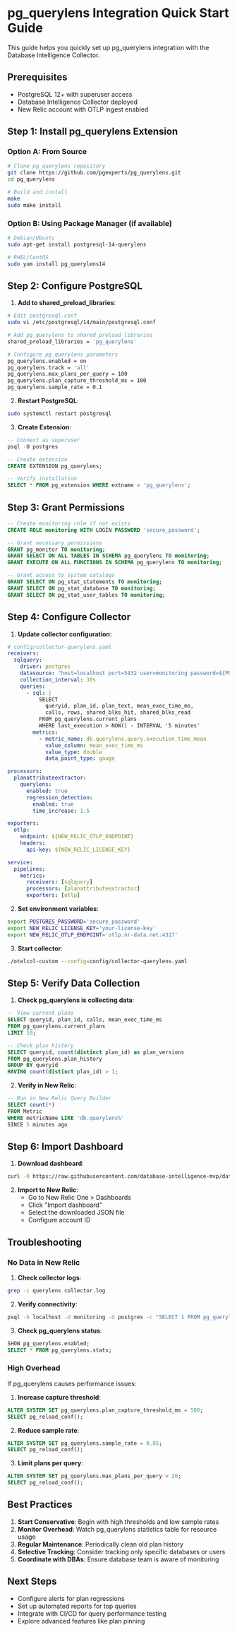 # pg_querylens Integration Quick Start Guide

This guide helps you quickly set up pg_querylens integration with the Database Intelligence Collector.

## Prerequisites

- PostgreSQL 12+ with superuser access
- Database Intelligence Collector deployed
- New Relic account with OTLP ingest enabled

## Step 1: Install pg_querylens Extension

### Option A: From Source
```bash
# Clone pg_querylens repository
git clone https://github.com/pgexperts/pg_querylens.git
cd pg_querylens

# Build and install
make
sudo make install
```

### Option B: Using Package Manager (if available)
```bash
# Debian/Ubuntu
sudo apt-get install postgresql-14-querylens

# RHEL/CentOS
sudo yum install pg_querylens14
```

## Step 2: Configure PostgreSQL

1. **Add to shared_preload_libraries**:
```bash
# Edit postgresql.conf
sudo vi /etc/postgresql/14/main/postgresql.conf

# Add pg_querylens to shared_preload_libraries
shared_preload_libraries = 'pg_querylens'

# Configure pg_querylens parameters
pg_querylens.enabled = on
pg_querylens.track = 'all'
pg_querylens.max_plans_per_query = 100
pg_querylens.plan_capture_threshold_ms = 100
pg_querylens.sample_rate = 0.1
```

2. **Restart PostgreSQL**:
```bash
sudo systemctl restart postgresql
```

3. **Create Extension**:
```sql
-- Connect as superuser
psql -U postgres

-- Create extension
CREATE EXTENSION pg_querylens;

-- Verify installation
SELECT * FROM pg_extension WHERE extname = 'pg_querylens';
```

## Step 3: Grant Permissions

```sql
-- Create monitoring role if not exists
CREATE ROLE monitoring WITH LOGIN PASSWORD 'secure_password';

-- Grant necessary permissions
GRANT pg_monitor TO monitoring;
GRANT SELECT ON ALL TABLES IN SCHEMA pg_querylens TO monitoring;
GRANT EXECUTE ON ALL FUNCTIONS IN SCHEMA pg_querylens TO monitoring;

-- Grant access to system catalogs
GRANT SELECT ON pg_stat_statements TO monitoring;
GRANT SELECT ON pg_stat_database TO monitoring;
GRANT SELECT ON pg_stat_user_tables TO monitoring;
```

## Step 4: Configure Collector

1. **Update collector configuration**:
```yaml
# config/collector-querylens.yaml
receivers:
  sqlquery:
    driver: postgres
    datasource: "host=localhost port=5432 user=monitoring password=${POSTGRES_PASSWORD} dbname=postgres sslmode=require"
    collection_interval: 30s
    queries:
      - sql: |
          SELECT 
            queryid, plan_id, plan_text, mean_exec_time_ms,
            calls, rows, shared_blks_hit, shared_blks_read
          FROM pg_querylens.current_plans
          WHERE last_execution > NOW() - INTERVAL '5 minutes'
        metrics:
          - metric_name: db.querylens.query.execution_time_mean
            value_column: mean_exec_time_ms
            value_type: double
            data_point_type: gauge

processors:
  planattributeextractor:
    querylens:
      enabled: true
      regression_detection:
        enabled: true
        time_increase: 1.5

exporters:
  otlp:
    endpoint: ${NEW_RELIC_OTLP_ENDPOINT}
    headers:
      api-key: ${NEW_RELIC_LICENSE_KEY}

service:
  pipelines:
    metrics:
      receivers: [sqlquery]
      processors: [planattributeextractor]
      exporters: [otlp]
```

2. **Set environment variables**:
```bash
export POSTGRES_PASSWORD='secure_password'
export NEW_RELIC_LICENSE_KEY='your-license-key'
export NEW_RELIC_OTLP_ENDPOINT='otlp.nr-data.net:4317'
```

3. **Start collector**:
```bash
./otelcol-custom --config=config/collector-querylens.yaml
```

## Step 5: Verify Data Collection

1. **Check pg_querylens is collecting data**:
```sql
-- View current plans
SELECT queryid, plan_id, calls, mean_exec_time_ms 
FROM pg_querylens.current_plans 
LIMIT 10;

-- Check plan history
SELECT queryid, count(distinct plan_id) as plan_versions 
FROM pg_querylens.plan_history 
GROUP BY queryid 
HAVING count(distinct plan_id) > 1;
```

2. **Verify in New Relic**:
```sql
-- Run in New Relic Query Builder
SELECT count(*) 
FROM Metric 
WHERE metricName LIKE 'db.querylens%' 
SINCE 5 minutes ago
```

## Step 6: Import Dashboard

1. **Download dashboard**:
```bash
curl -O https://raw.githubusercontent.com/database-intelligence-mvp/database-intelligence-collector/main/dashboards/pg-querylens-dashboard.json
```

2. **Import to New Relic**:
   - Go to New Relic One > Dashboards
   - Click "Import dashboard"
   - Select the downloaded JSON file
   - Configure account ID

## Troubleshooting

### No Data in New Relic

1. **Check collector logs**:
```bash
grep -i querylens collector.log
```

2. **Verify connectivity**:
```bash
psql -h localhost -U monitoring -d postgres -c "SELECT 1 FROM pg_querylens.current_plans LIMIT 1;"
```

3. **Check pg_querylens status**:
```sql
SHOW pg_querylens.enabled;
SELECT * FROM pg_querylens.stats;
```

### High Overhead

If pg_querylens causes performance issues:

1. **Increase capture threshold**:
```sql
ALTER SYSTEM SET pg_querylens.plan_capture_threshold_ms = 500;
SELECT pg_reload_conf();
```

2. **Reduce sample rate**:
```sql
ALTER SYSTEM SET pg_querylens.sample_rate = 0.05;
SELECT pg_reload_conf();
```

3. **Limit plans per query**:
```sql
ALTER SYSTEM SET pg_querylens.max_plans_per_query = 20;
SELECT pg_reload_conf();
```

## Best Practices

1. **Start Conservative**: Begin with high thresholds and low sample rates
2. **Monitor Overhead**: Watch pg_querylens statistics table for resource usage
3. **Regular Maintenance**: Periodically clean old plan history
4. **Selective Tracking**: Consider tracking only specific databases or users
5. **Coordinate with DBAs**: Ensure database team is aware of monitoring

## Next Steps

- Configure alerts for plan regressions
- Set up automated reports for top queries
- Integrate with CI/CD for query performance testing
- Explore advanced features like plan pinning